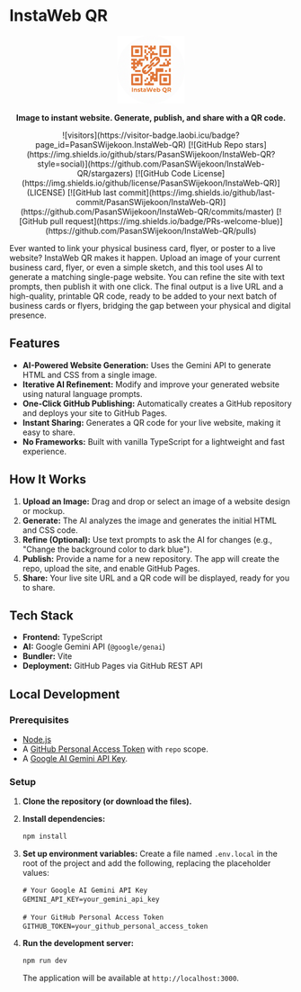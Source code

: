 # InstaWeb QR


<p align="center">
  <img src="/public/favicon.png" alt="InstaWeb QR Logo" width="120"/>
</p>

<p align="center">
  <b>Image to instant website. Generate, publish, and share with a QR code.</b>
</p>

<p align="center">
  ![visitors](https://visitor-badge.laobi.icu/badge?page_id=PasanSWijekoon.InstaWeb-QR)
  [![GitHub Repo stars](https://img.shields.io/github/stars/PasanSWijekoon/InstaWeb-QR?style=social)](https://github.com/PasanSWijekoon/InstaWeb-QR/stargazers)
  [![GitHub Code License](https://img.shields.io/github/license/PasanSWijekoon/InstaWeb-QR)](LICENSE)
  [![GitHub last commit](https://img.shields.io/github/last-commit/PasanSWijekoon/InstaWeb-QR)](https://github.com/PasanSWijekoon/InstaWeb-QR/commits/master)
  [![GitHub pull request](https://img.shields.io/badge/PRs-welcome-blue)](https://github.com/PasanSWijekoon/InstaWeb-QR/pulls)
</p>



Ever wanted to link your physical business card, flyer, or poster to a live website? InstaWeb QR makes it happen. Upload an image of your current business card, flyer, or even a simple sketch, and this tool uses AI to generate a matching single-page website. You can refine the site with text prompts, then publish it with one click. The final output is a live URL and a high-quality, printable QR code, ready to be added to your next batch of business cards or flyers, bridging the gap between your physical and digital presence.

## Features

- **AI-Powered Website Generation:** Uses the Gemini API to generate HTML and CSS from a single image.
- **Iterative AI Refinement:** Modify and improve your generated website using natural language prompts.
- **One-Click GitHub Publishing:** Automatically creates a GitHub repository and deploys your site to GitHub Pages.
- **Instant Sharing:** Generates a QR code for your live website, making it easy to share.
- **No Frameworks:** Built with vanilla TypeScript for a lightweight and fast experience.

## How It Works

1.  **Upload an Image:** Drag and drop or select an image of a website design or mockup.
2.  **Generate:** The AI analyzes the image and generates the initial HTML and CSS code.
3.  **Refine (Optional):** Use text prompts to ask the AI for changes (e.g., "Change the background color to dark blue").
4.  **Publish:** Provide a name for a new repository. The app will create the repo, upload the site, and enable GitHub Pages.
5.  **Share:** Your live site URL and a QR code will be displayed, ready for you to share.

## Tech Stack

- **Frontend:** TypeScript
- **AI:** Google Gemini API (`@google/genai`)
- **Bundler:** Vite
- **Deployment:** GitHub Pages via GitHub REST API

## Local Development

### Prerequisites

- [Node.js](https://nodejs.org/)
- A [GitHub Personal Access Token](https://docs.github.com/en/authentication/keeping-your-account-and-data-secure/managing-your-personal-access-tokens) with `repo` scope.
- A [Google AI Gemini API Key](https://ai.google.dev/gemini-api/docs/api-key).

### Setup

1.  **Clone the repository (or download the files).**

2.  **Install dependencies:**
    ```bash
    npm install
    ```

3.  **Set up environment variables:**
    Create a file named `.env.local` in the root of the project and add the following, replacing the placeholder values:
    ```
    # Your Google AI Gemini API Key
    GEMINI_API_KEY=your_gemini_api_key

    # Your GitHub Personal Access Token
    GITHUB_TOKEN=your_github_personal_access_token
    ```

4.  **Run the development server:**
    ```bash
    npm run dev
    ```
    The application will be available at `http://localhost:3000`.